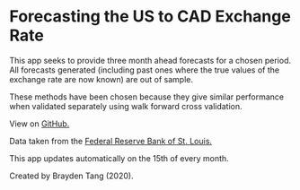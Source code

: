 # Forecasting the US to CAD Exchange Rate

This app seeks to provide three month ahead forecasts for a chosen period. All forecasts generated (including past ones where the true values of the exchange rate are now known) are out of sample.

These methods have been chosen because they give similar performance when validated separately using walk forward cross validation.

View on [GitHub.](https://github.com/braydentang1/US-to-CAD-Exchange-Rate-Forecasting)

Data taken from the [Federal Reserve Bank of St. Louis.](https://fred.stlouisfed.org/)

This app updates automatically on the 15th of every month.

Created by Brayden Tang (2020).